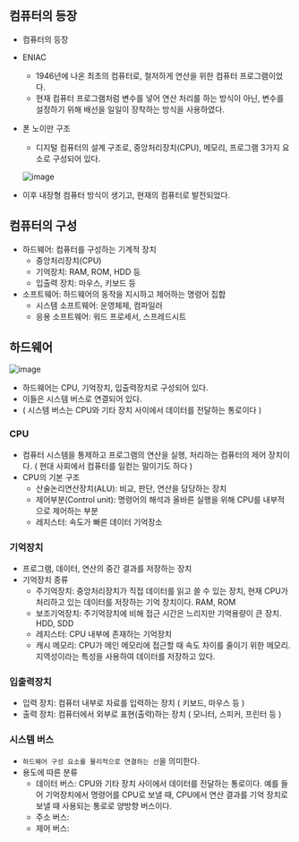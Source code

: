 ## 컴퓨터의 등장

- 컴퓨터의 등장
- ENIAC
  - 1946년에 나온 최초의 컴퓨터로, 철저하게 연산을 위한 컴퓨터 프로그램이었다.
  - 현재 컴퓨터 프로그램처럼 변수를 넣어 연산 처리를 하는 방식이 아닌, 변수를 설정하기 위해 배선을 일일이 장착하는 방식을 사용하였다.
- 폰 노이만 구조
  - 디지털 컴퓨터의 설계 구조로, 중앙처리장치(CPU), 메모리, 프로그램 3가지 요소로 구성되어 있다.
  
  ![image](https://user-images.githubusercontent.com/24373728/164011592-fb50d909-0aaa-4d4d-a780-7a9852ebc257.png)
- 이후 내장형 컴퓨터 방식이 생기고, 현재의 컴퓨터로 발전되었다. 


## 컴퓨터의 구성
- 하드웨어: 컴퓨터를 구성하는 기계적 장치
  - 중앙처리장치(CPU)
  - 기억장치: RAM, ROM, HDD 등
  - 입출력 장치: 마우스, 키보드 등
- 소프트웨어: 하드웨어의 동작을 지시하고 제어하는 명령어 집합
  - 시스템 소프트웨어: 운영체제, 컴파일러
  - 응용 소프트웨어: 워드 프로세서, 스프레드시트


## 하드웨어
![image](https://user-images.githubusercontent.com/24373728/164013041-7b6b1dd5-4bea-41c7-a737-3511d76f235f.png)

- 하드웨어는 CPU, 기억장치, 입출력장치로 구성되어 있다.
- 이들은 시스템 버스로 연결되어 있다.
- ( 시스템 버스는 CPU와 기타 장치 사이에서 데이터를 전달하는 통로이다 )

### CPU
- 컴퓨터 시스템을 통제하고 프로그램의 연산을 실행, 처리하는 컴퓨터의 제어 장치이다. ( 현대 사회에서 컴퓨터를 일컫는 말이기도 하다 )
- CPU의 기본 구조
  - 산술논리연산장치(ALU): 비교, 판단, 연산을 담당하는 장치
  - 제어부분(Control unit): 명령어의 해석과 올바른 실행을 위해 CPU를 내부적으로 제어하는 부분
  - 레지스터: 속도가 빠른 데이터 기억장소

### 기억장치 
- 프로그램, 데이터, 연산의 중간 결과를 저장하는 장치
- 기억장치 종류 
  - 주기억장치: 중앙처리장치가 직접 데이터를 읽고 쓸 수 있는 장치, 현재 CPU가 처리하고 있는 데이터를 저장하는 기억 장치이다. RAM, ROM
  - 보조기억장치: 주기억장치에 비해 접근 시간은 느리지만 기억용량이 큰 장치. HDD, SDD 
  - 레지스터: CPU 내부에 존재하는 기억장치
  - 캐시 메모리: CPU가 메인 메모리에 접근할 때 속도 차이를 줄이기 위한 메모리. 지역성이라는 특성을 사용하여 데이터를 저장하고 있다.

### 입출력장치
- 입력 장치: 컴퓨터 내부로 자료를 입력하는 장치 ( 키보드, 마우스 등 )
- 출력 장치: 컴퓨터에서 외부로 표현(출력)하는 장치 ( 모니터, 스피커, 프린터 등 ) 

### 시스템 버스
- `하드웨어 구성 요소를 물리적으로 연결하는 선`을 의미한다. 
- 용도에 따른 분류 
  - 데이터 버스: CPU와 기타 장치 사이에서 데이터를 전달하는 통로이다. 예를 들어 기억장치에서 명령어를 CPU로 보낼 때, CPU에서 연산 결과를 기억 장치로 보낼 때 사용되는 통로로 양방향 버스이다.
  - 주소 버스:
  - 제어 버스:







